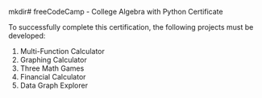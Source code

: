 mkdir# freeCodeCamp - College Algebra with Python Certificate

To successfully complete this certification, the following projects must be developed:
1. Multi-Function Calculator
2. Graphing Calculator
3. Three Math Games
4. Financial Calculator
5. Data Graph Explorer